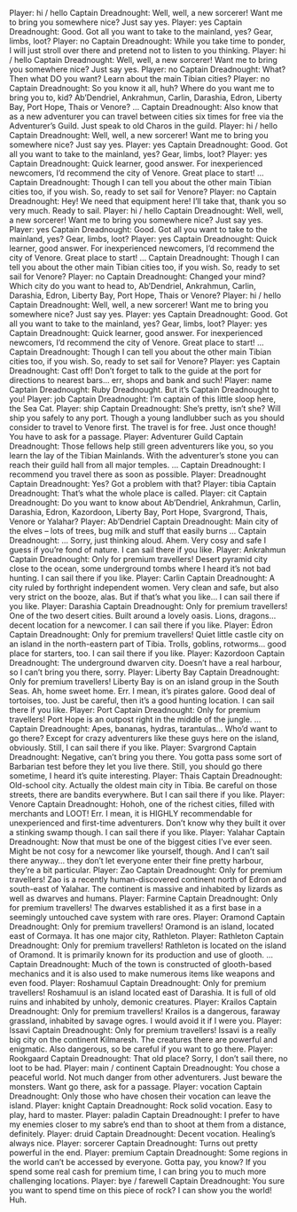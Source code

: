 Player: hi / hello
Captain Dreadnought: Well, well, a new sorcerer! Want me to bring you somewhere nice? Just say yes.
Player: yes
Captain Dreadnought: Good. Got all you want to take to the mainland, yes? Gear, limbs, loot?
Player: no
Captain Dreadnought: While you take time to ponder, I will just stroll over there and pretend not to listen to you thinking.
Player: hi / hello
Captain Dreadnought: Well, well, a new sorcerer! Want me to bring you somewhere nice? Just say yes.
Player: no
Captain Dreadnought: What? Then what DO you want? Learn about the main Tibian cities?
Player: no
Captain Dreadnought: So you know it all, huh? Where do you want me to bring you to, kid? Ab’Dendriel, Ankrahmun, Carlin, Darashia, Edron, Liberty Bay, Port Hope, Thais or Venore? …
Captain Dreadnought: Also know that as a new adventurer you can travel between cities six times for free via the Adventurer’s Guild. Just speak to old Charos in the guild.
Player: hi / hello
Captain Dreadnought: Well, well, a new sorcerer! Want me to bring you somewhere nice? Just say yes.
Player: yes
Captain Dreadnought: Good. Got all you want to take to the mainland, yes? Gear, limbs, loot?
Player: yes
Captain Dreadnought: Quick learner, good answer. For inexperienced newcomers, I’d recommend the city of Venore. Great place to start! …
Captain Dreadnought: Though I can tell you about the other main Tibian cities too, if you wish. So, ready to set sail for Venore?
Player: no
Captain Dreadnought: Hey! We need that equipment here! I’ll take that, thank you so very much. Ready to sail.
Player: hi / hello
Captain Dreadnought: Well, well, a new sorcerer! Want me to bring you somewhere nice? Just say yes.
Player: yes
Captain Dreadnought: Good. Got all you want to take to the mainland, yes? Gear, limbs, loot?
Player: yes
Captain Dreadnought: Quick learner, good answer. For inexperienced newcomers, I’d recommend the city of Venore. Great place to start! …
Captain Dreadnought: Though I can tell you about the other main Tibian cities too, if you wish. So, ready to set sail for Venore?
Player: no
Captain Dreadnought: Changed your mind? Which city do you want to head to, Ab’Dendriel, Ankrahmun, Carlin, Darashia, Edron, Liberty Bay, Port Hope, Thais or Venore?
Player: hi / hello
Captain Dreadnought: Well, well, a new sorcerer! Want me to bring you somewhere nice? Just say yes.
Player: yes
Captain Dreadnought: Good. Got all you want to take to the mainland, yes? Gear, limbs, loot?
Player: yes
Captain Dreadnought: Quick learner, good answer. For inexperienced newcomers, I’d recommend the city of Venore. Great place to start! …
Captain Dreadnought: Though I can tell you about the other main Tibian cities too, if you wish. So, ready to set sail for Venore?
Player: yes
Captain Dreadnought: Cast off! Don’t forget to talk to the guide at the port for directions to nearest bars… err, shops and bank and such!
Player: name
Captain Dreadnought: Ruby Dreadnought. But it’s Captain Dreadnought to you!
Player: job
Captain Dreadnought: I’m captain of this little sloop here, the Sea Cat.
Player: ship
Captain Dreadnought: She’s pretty, isn’t she? Will ship you safely to any port. Though a young landlubber such as you should consider to travel to Venore first. The travel is for free. Just once though! You have to ask for a passage.
Player: Adventurer Guild
Captain Dreadnought: Those fellows help still green adventurers like you, so you learn the lay of the Tibian Mainlands. With the adventurer’s stone you can reach their guild hall from all major temples. …
Captain Dreadnought: I recommend you travel there as soon as possible.
Player: Dreadnought
Captain Dreadnought: Yes? Got a problem with that?
Player: tibia
Captain Dreadnought: That’s what the whole place is called.
Player: cit
Captain Dreadnought: Do you want to know about Ab’Dendriel, Ankrahmun, Carlin, Darashia, Edron, Kazordoon, Liberty Bay, Port Hope, Svargrond, Thais, Venore or Yalahar?
Player: Ab’Dendriel
Captain Dreadnought: Main city of the elves – lots of trees, bug milk and stuff that easily burns …
Captain Dreadnought: … Sorry, just thinking aloud. Ahem. Very cosy and safe I guess if you’re fond of nature. I can sail there if you like.
Player: Ankrahmun
Captain Dreadnought: Only for premium travellers! Desert pyramid city close to the ocean, some underground tombs where I heard it’s not bad hunting. I can sail there if you like.
Player: Carlin
Captain Dreadnought: A city ruled by forthright independent women. Very clean and safe, but also very strict on the booze, alas. But if that’s what you like… I can sail there if you like.
Player: Darashia
Captain Dreadnought: Only for premium travellers! One of the two desert cities. Built around a lovely oasis. Lions, dragons… decent location for a newcomer. I can sail there if you like.
Player: Edron
Captain Dreadnought: Only for premium travellers! Quiet little castle city on an island in the north-eastern part of Tibia. Trolls, goblins, rotworms… good place for starters, too. I can sail there if you like.
Player: Kazordoon
Captain Dreadnought: The underground dwarven city. Doesn’t have a real harbour, so I can’t bring you there, sorry.
Player: Liberty Bay
Captain Dreadnought: Only for premium travellers! Liberty Bay is on an island group in the South Seas. Ah, home sweet home. Err. I mean, it’s pirates galore. Good deal of tortoises, too. Just be careful, then it’s a good hunting location. I can sail there if you like.
Player: Port
Captain Dreadnought: Only for premium travellers! Port Hope is an outpost right in the middle of the jungle. …
Captain Dreadnought: Apes, bananas, hydras, tarantulas… Who’d want to go there? Except for crazy adventurers like these guys here on the island, obviously. Still, I can sail there if you like.
Player: Svargrond
Captain Dreadnought: Negative, can’t bring you there. You gotta pass some sort of Barbarian test before they let you live there. Still, you should go there sometime, I heard it’s quite interesting.
Player: Thais
Captain Dreadnought: Old-school city. Actually the oldest main city in Tibia. Be careful on those streets, there are bandits everywhere. But I can sail there if you like.
Player: Venore
Captain Dreadnought: Hohoh, one of the richest cities, filled with merchants and LOOT! Err. I mean, it is HIGHLY recommendable for unexperienced and first-time adventurers. Don’t know why they built it over a stinking swamp though. I can sail there if you like.
Player: Yalahar
Captain Dreadnought: Now that must be one of the biggest cities I’ve ever seen. Might be not cosy for a newcomer like yourself, though. And I can’t sail there anyway… they don’t let everyone enter their fine pretty harbour, they’re a bit particular.
Player: Zao
Captain Dreadnought: Only for premium travellers! Zao is a recently human-discovered continent north of Edron and south-east of Yalahar. The continent is massive and inhabited by lizards as well as dwarves and humans.
Player: Farmine
Captain Dreadnought: Only for premium travellers! The dwarves established it as a first base in a seemingly untouched cave system with rare ores.
Player: Oramond
Captain Dreadnought: Only for premium travellers! Oramond is an island, located east of Cormaya. It has one major city, Rathleton.
Player: Rathleton
Captain Dreadnought: Only for premium travellers! Rathleton is located on the island of Oramond. It is primarily known for its production and use of glooth. …
Captain Dreadnought: Much of the town is constructed of glooth-based mechanics and it is also used to make numerous items like weapons and even food.
Player: Roshamuul
Captain Dreadnought: Only for premium travellers! Roshamuul is an island located east of Darashia. It is full of old ruins and inhabited by unholy, demonic creatures.
Player: Krailos
Captain Dreadnought: Only for premium travellers! Krailos is a dangerous, faraway grassland, inhabited by savage ogres. I would avoid it if I were you.
Player: Issavi
Captain Dreadnought: Only for premium travellers! Issavi is a really big city on the continent Kilmaresh. The creatures there are powerful and enigmatic. Also dangerous, so be careful if you want to go there.
Player: Rookgaard
Captain Dreadnought: That old place? Sorry, I don’t sail there, no loot to be had.
Player: main / continent
Captain Dreadnought: You chose a peaceful world. Not much danger from other adventurers. Just beware the monsters. Want go there, ask for a passage.
Player: vocation
Captain Dreadnought: Only those who have chosen their vocation can leave the island.
Player: knight
Captain Dreadnought: Rock solid vocation. Easy to play, hard to master.
Player: paladin
Captain Dreadnought: I prefer to have my enemies closer to my sabre’s end than to shoot at them from a distance, definitely.
Player: druid
Captain Dreadnought: Decent vocation. Healing’s always nice.
Player: sorcerer
Captain Dreadnought: Turns out pretty powerful in the end.
Player: premium
Captain Dreadnought: Some regions in the world can’t be accessed by everyone. Gotta pay, you know? If you spend some real cash for premium time, I can bring you to much more challenging locations.
Player: bye / farewell
Captain Dreadnought: You sure you want to spend time on this piece of rock? I can show you the world! Huh.